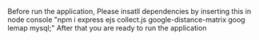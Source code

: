 Before run the application,
Please insatll dependencies by inserting this in node console "npm i express ejs collect.js google-distance-matrix goog
lemap mysql;"
After that you are ready to run the application
